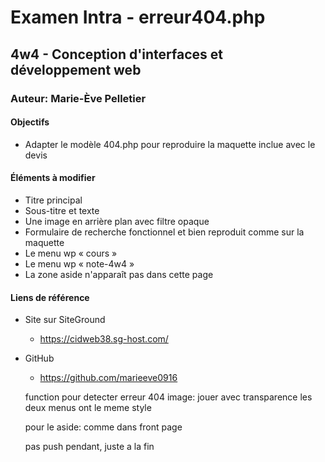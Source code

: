 # Examen Intra - erreur404.php
## 4w4 - Conception d'interfaces et développement web
### Auteur: Marie-Ève Pelletier

#### Objectifs
- Adapter le modèle 404.php pour reproduire la maquette inclue avec le devis

#### Éléments à modifier
-  Titre principal
-	Sous-titre et texte
-	Une image en arrière plan avec filtre opaque
-	Formulaire de recherche fonctionnel et bien reproduit comme sur la maquette
-	Le menu wp « cours »
-	Le menu wp « note-4w4 »
-	La zone aside n'apparaît pas dans cette page

#### Liens de référence
- Site sur SiteGround
    - https://cidweb38.sg-host.com/
- GitHub
    - https://github.com/marieeve0916


    function pour detecter erreur 404
    image: jouer avec transparence
    les deux menus ont le meme style

    pour le aside: comme dans front page

    pas push pendant, juste a la fin